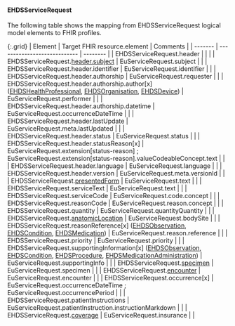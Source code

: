 <!--
  Generated file. Do not edit.
-->

#### EHDSServiceRequest

The following table shows the mapping from EHDSServiceRequest logical model elements to FHIR profiles.

{:.grid}
| Element | Target FHIR resource.element | Comments |
| ------- | ---------------------------- | -------- |
| EHDSServiceRequest.header |  |  |
| EHDSServiceRequest.[header.subject](#ehdspatient) | EuServiceRequest.subject |  |
| EHDSServiceRequest.header.identifier | EuServiceRequest.identifier |  |
| EHDSServiceRequest.header.authorship | EuServiceRequest.requester |  |
| EHDSServiceRequest.header.authorship.author[x] ([EHDSHealthProfessional](#ehdshealthprofessional), [EHDSOrganisation](#ehdsorganisation), [EHDSDevice](#ehdsdevice)) | EuServiceRequest.performer |  |
| EHDSServiceRequest.header.authorship.datetime | EuServiceRequest.occurrenceDateTime |  |
| EHDSServiceRequest.header.lastUpdate | EuServiceRequest.meta.lastUpdated |  |
| EHDSServiceRequest.header.status | EuServiceRequest.status |  |
| EHDSServiceRequest.header.statusReason[x] | EuServiceRequest.extension[status-reason] ; EuServiceRequest.extension[status-reason].valueCodeableConcept.text |  |
| EHDSServiceRequest.header.language | EuServiceRequest.language |  |
| EHDSServiceRequest.header.version | EuServiceRequest.meta.versionId |  |
| EHDSServiceRequest.[presentedForm](#ehdsattachment) | EuServiceRequest.text |  |
| EHDSServiceRequest.serviceText | EuServiceRequest.text |  |
| EHDSServiceRequest.serviceCode | EuServiceRequest.code.concept |  |
| EHDSServiceRequest.reasonCode | EuServiceRequest.reason.concept |  |
| EHDSServiceRequest.quantity | EuServiceRequest.quantityQuantity |  |
| EHDSServiceRequest.[anatomicLocation](StructureDefinition-EHDSBodyStructure.html) | EuServiceRequest.bodySite |  |
| EHDSServiceRequest.reasonReference[x] ([EHDSObservation](#ehdsobservation), [EHDSCondition](#ehdscondition), [EHDSMedication](StructureDefinition-EHDSMedication.html)) | EuServiceRequest.reason.reference |  |
| EHDSServiceRequest.priority | EuServiceRequest.priority |  |
| EHDSServiceRequest.supportingInformation[x] ([EHDSObservation](#ehdsobservation), [EHDSCondition](#ehdscondition), [EHDSProcedure](#ehdsprocedure), [EHDSMedicationAdministration](#ehdsmedicationadministration)) | EuServiceRequest.supportingInfo |  |
| EHDSServiceRequest.[specimen](StructureDefinition-EHDSSpecimen.html) | EuServiceRequest.specimen |  |
| EHDSServiceRequest.[encounter](#ehdsencounter) | EuServiceRequest.encounter |  |
| EHDSServiceRequest.occurrence[x] | EuServiceRequest.occurrenceDateTime ; EuServiceRequest.occurrencePeriod |  |
| EHDSServiceRequest.patientInstructions | EuServiceRequest.patientInstruction.instructionMarkdown |  |
| EHDSServiceRequest.[coverage](#ehdscoverage) | EuServiceRequest.insurance |  |

